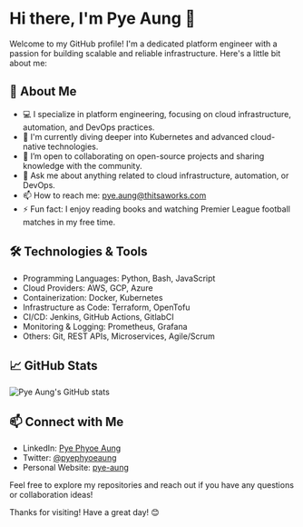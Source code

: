 # Hi there, I'm Pye Aung 👋

Welcome to my GitHub profile! I'm a dedicated platform engineer with a passion for building scalable and reliable infrastructure. Here's a little bit about me:

## 🚀 About Me

- 💻 I specialize in platform engineering, focusing on cloud infrastructure, automation, and DevOps practices.
- 🌱 I'm currently diving deeper into Kubernetes and advanced cloud-native technologies.
- 👯 I’m open to collaborating on open-source projects and sharing knowledge with the community.
- 💬 Ask me about anything related to cloud infrastructure, automation, or DevOps.
- 📫 How to reach me: [pye.aung@thitsaworks.com](mailto:pye.aung@thitsaworks.com)
- ⚡ Fun fact: I enjoy reading books and watching Premier League football matches in my free time.

## 🛠️ Technologies & Tools

- Programming Languages: Python, Bash, JavaScript
- Cloud Providers: AWS, GCP, Azure
- Containerization: Docker, Kubernetes
- Infrastructure as Code: Terraform, OpenTofu
- CI/CD: Jenkins, GitHub Actions, GitlabCI
- Monitoring & Logging: Prometheus, Grafana
- Others: Git, REST APIs, Microservices, Agile/Scrum

## 📈 GitHub Stats

![Pye Aung's GitHub stats](https://github-readme-stats.vercel.app/api?username=pye-aung&show_icons=true&theme=radical)

## 📫 Connect with Me

- LinkedIn: [Pye Phyoe Aung](https://www.linkedin.com/in/pyephyoeaung/)
- Twitter: [@pyephyoeaung](https://twitter.com/pyephyoeaung)
- Personal Website: [pye-aung](https://pye-aung.github.io/)

Feel free to explore my repositories and reach out if you have any questions or collaboration ideas!

Thanks for visiting! Have a great day! 😊
